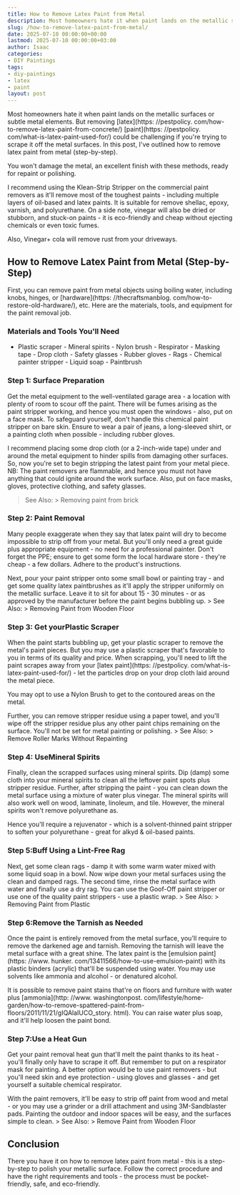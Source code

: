 ```yaml
---
title: How to Remove Latex Paint from Metal
description: Most homeowners hate it when paint lands on the metallic surfaces or subtle metal elements. But removing latex paint could be challenging if you're trying to...
slug: /how-to-remove-latex-paint-from-metal/
date: 2025-07-10 00:00:00+00:00
lastmod: 2025-07-10 00:00:00+03:00
author: Isaac
categories:
- DIY Paintings
tags:
- diy-paintings
- latex
- paint
layout: post
---
```


Most homeowners hate it when paint lands on the metallic surfaces or subtle metal elements. But removing [latex](https: //pestpolicy. com/how-to-remove-latex-paint-from-concrete/) [paint](https: //pestpolicy. com/what-is-latex-paint-used-for/) could be challenging if you're trying to scrape it off the metal surfaces. In this post, I've outlined how to remove latex paint from metal (step-by-step).

You won't damage the metal, an excellent finish with these methods, ready for repaint or polishing.

I recommend using the Klean-Strip Stripper on the commercial paint removers as it'll remove most of the toughest paints - including multiple layers of oil-based and latex paints. It is suitable for remove shellac, epoxy, varnish, and polyurethane. On a side note, vinegar will also be dried or stubborn, and stuck-on paints - it is eco-friendly and cheap without ejecting chemicals or even toxic fumes.

Also, Vinegar+ cola will remove rust from your driveways.

##  How to Remove Latex Paint from Metal (Step-by-Step)

First, you can remove paint from metal objects using boiling water, including knobs, hinges, or [hardware](https: //thecraftsmanblog. com/how-to-restore-old-hardware/), etc. Here are the materials, tools, and equipment for the paint removal job.

###  Materials and Tools You'll Need

- Plastic scraper - Mineral spirits - Nylon brush - Respirator - Masking tape - Drop cloth - Safety glasses - Rubber gloves - Rags - Chemical painter stripper - Liquid soap - Paintbrush

###  Step 1: Surface Preparation

Get the metal equipment to the well-ventilated garage area - a location with plenty of room to scour off the paint. There will be fumes arising as the paint stripper working, and hence you must open the windows - also, put on a face mask. To safeguard yourself, don't handle this chemical paint stripper on bare skin. Ensure to wear a pair of jeans, a long-sleeved shirt, or a painting cloth when possible - including rubber gloves.

I recommend placing some drop cloth (or a 2-inch-wide tape) under and around the metal equipment to hinder spills from damaging other surfaces. So, now you're set to begin stripping the latest paint from your metal piece. NB: The paint removers are flammable, and hence you must not have anything that could ignite around the work surface. Also, put on face masks, gloves, protective clothing, and safety glasses.

> See Also: > Removing paint from brick

###  Step 2: Paint Removal

Many people exaggerate when they say that latex paint will dry to become impossible to strip off from your metal. But you'll only need a great guide plus appropriate equipment - no need for a professional painter. Don't forget the PPE; ensure to get some form the local hardware store - they're cheap - a few dollars. Adhere to the product's instructions.

Next, pour your paint stripper onto some small bowl or painting tray - and get some quality latex paintbrushes as it'll apply the stripper uniformly on the metallic surface. Leave it to sit for about 15 - 30 minutes - or as approved by the manufacturer before the paint begins bubbling up. > See Also: > Removing Paint from Wooden Floor

###  Step 3: Get yourPlastic Scraper

When the paint starts bubbling up, get your plastic scraper to remove the metal's paint pieces. But you may use a plastic scraper that's favorable to you in terms of its quality and price. When scrapping, you'll need to lift the paint scrapes away from your [latex paint](https: //pestpolicy. com/what-is-latex-paint-used-for/) - let the particles drop on your drop cloth laid around the metal piece.

You may opt to use a Nylon Brush to get to the contoured areas on the metal.

Further, you can remove stripper residue using a paper towel, and you'll wipe off the stripper residue plus any other paint chips remaining on the surface. You'll not be set for metal painting or polishing. > See Also: > Remove Roller Marks Without Repainting

###  Step 4: UseMineral Spirits

Finally, clean the scrapped surfaces using mineral spirits. Dip (damp) some cloth into your mineral spirits to clean all the leftover paint spots plus stripper residue. Further, after stripping the paint - you can clean down the metal surface using a mixture of water plus vinegar. The mineral spirits will also work well on wood, laminate, linoleum, and tile. However, the mineral spirits won't remove polyurethane as.

Hence you'll require a rejuvenator - which is a solvent-thinned paint stripper to soften your polyurethane - great for alkyd & oil-based paints.

###  Step 5:Buff Using a Lint-Free Rag

Next, get some clean rags - damp it with some warm water mixed with some liquid soap in a bowl. Now wipe down your metal surfaces using the clean and damped rags. The second time, rinse the metal surface with water and finally use a dry rag. You can use the Goof-Off paint stripper or use one of the quality paint strippers - use a plastic wrap. > See Also: > Removing Paint from Plastic

###  Step 6:Remove the Tarnish as Needed

Once the paint is entirely removed from the metal surface, you'll require to remove the darkened age and tarnish. Removing the tarnish will leave the metal surface with a great shine. The latex paint is the [emulsion paint](https: //www. hunker. com/13411566/how-to-use-emulsion-paint) with its plastic binders (acrylic) that'll be suspended using water. You may use solvents like ammonia and alcohol - or denatured alcohol.

It is possible to remove paint stains that're on floors and furniture with water plus [ammonia](http: //www. washingtonpost. com/lifestyle/home-garden/how-to-remove-spattered-paint-from-floors/2011/11/21/gIQAlaIUCO_story. html). You can raise water plus soap, and it'll help loosen the paint bond.

###  Step 7:Use a Heat Gun

Get your paint removal heat gun that'll melt the paint thanks to its heat - you'll finally only have to scrape it off. But remember to put on a respirator mask for painting. A better option would be to use paint removers - but you'll need skin and eye protection - using gloves and glasses - and get yourself a suitable chemical respirator.

With the paint removers, it'll be easy to strip off paint from wood and metal - or you may use a grinder or a drill attachment and using 3M-Sandblaster pads. Painting the outdoor and indoor spaces will be easy, and the surfaces simple to clean. > See Also: > Remove Paint from Wooden Floor

##  Conclusion

There you have it on how to remove latex paint from metal - this is a step-by-step to polish your metallic surface. Follow the correct procedure and have the right requirements and tools - the process must be pocket-friendly, safe, and eco-friendly.
